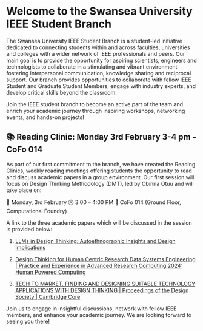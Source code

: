 # Welcome to the Swansea University IEEE Student Branch

The Swansea University IEEE Student Branch is a student-led initiative dedicated to connecting students within and across faculties, universities and colleges with a wider network of IEEE professionals and peers. Our main goal is to provide the opportunity for aspiring scientists, engineers and technologists to collaborate in a stimulating and vibrant environment fostering interpersonal communication, knowledge sharing and reciprocal support. Our branch provides opportunities to collaborate with fellow IEEE Student and Graduate Student Members, engage with industry experts, and develop critical skills beyond the classroom. 

Join the IEEE student branch to become an active part of the team and enrich your academic journey through inspiring workshops, networking events, and hands-on projects!


## 📚 Reading Clinic: Monday 3rd February 3-4 pm - CoFo 014

As part of our first commitment to the branch, we have created the Reading Clinics, weekly reading meetings offering students the opportunity to read and discuss academic papers in a group environment. Our first session will focus on Design Thinking Methodology (DMT), led by Obinna Otuu and will take place on:

📅 Monday, 3rd February
🕒 3:00 – 4:00 PM
📍 CoFo 014 (Ground Floor, Computational Foundry)

A link to the three academic papers which will be discussed in the session is provided below:

1) [LLMs in Design Thinking: Autoethnographic Insights and Design Implications](https://dl.acm.org/doi/pdf/10.1145/3631991.3631999)

2) [Design Thinking for Human Centric Research Data Systems Engineering | Practice and Experience in Advanced Research Computing 2024: Human Powered Computing](https://dl.acm.org/doi/abs/10.1145/3626203.3670542)

3) [TECH TO MARKET. FINDING AND DESIGNING SUITABLE TECHNOLOGY APPLICATIONS WITH DESIGN THINKING | Proceedings of the Design Society | Cambridge Core](https://www.cambridge.org/core/journals/proceedings-of-the-design-society/article/tech-to-market-finding-and-designing-suitable-technology-applications-with-design-thinking/DEE91AF544EEE1F1D84CA4892F1CFFF3)

Join us to engage in insightful discussions, network with fellow IEEE members, and enhance your academic journey. We are looking forward to seeing you there!
